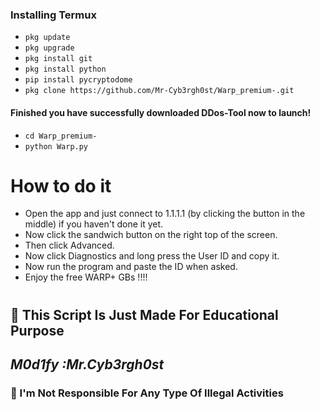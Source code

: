 
### Installing Termux

* `pkg update`
* `pkg upgrade`
* `pkg install git`
* `pkg install python `
* `pip install pycryptodome` 
* `pkg clone https://github.com/Mr-Cyb3rgh0st/Warp_premium-.git`



#### Finished you have successfully downloaded DDos-Tool now to launch!

* `cd Warp_premium-`
* `python Warp.py `






# How to do it
  - Open the app and just connect to 1.1.1.1 (by clicking the button in the middle) if you haven't done it yet.
  - Now click the sandwich button on the right top of the screen.
  - Then click Advanced.
  - Now click Diagnostics and long press the User ID and copy it.
  - Now run the program and paste the ID when asked.
  - Enjoy the free WARP+ GBs !!!!

#
<h2><b> 🔴 This Script Is Just Made For Educational Purpose</b></h2>
<i><h2>M0d1fy :Mr.Cyb3rgh0st </h2></i>
<h3><b> 🔴 I'm Not Responsible For Any Type Of Illegal Activities</b></h3>
